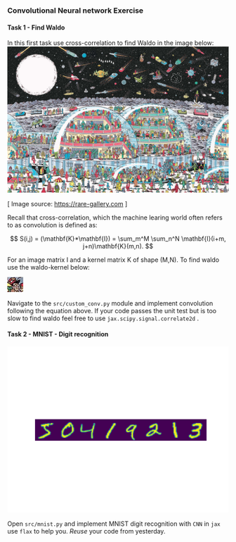 ### Convolutional Neural network Exercise

#### Task 1 - Find Waldo
In this first task use cross-correlation to find Waldo in the image below:
![where_is_waldo](./data/waldo/waldo_space.jpg)

[ Image source: https://rare-gallery.com ]


Recall that cross-correlation, which the machine learing world often refers to as convolution
is defined as:

$$ S(i,j) = (\mathbf{K}*\mathbf{I}) = \sum_m^M \sum_n^N \mathbf{I}(i+m, j+n)\mathbf{K}(m,n). $$

For an image matrix I and a kernel matrix K of shape (M,N). To find waldo use the waldo-kernel below:

![waldo](./data/waldo/waldo_small.jpg)

Navigate to the `src/custom_conv.py` module and implement convolution following the equation above.
If your code passes the unit test but is too slow to find waldo feel free to use
`jax.scipy.signal.correlate2d` .



#### Task 2 - MNIST - Digit recognition

![mnist](./figures/mnist.png)

Open `src/mnist.py` and implement MNIST digit recognition with `CNN` in `jax` use `flax` to help you. *Reuse* your code from yesterday.
